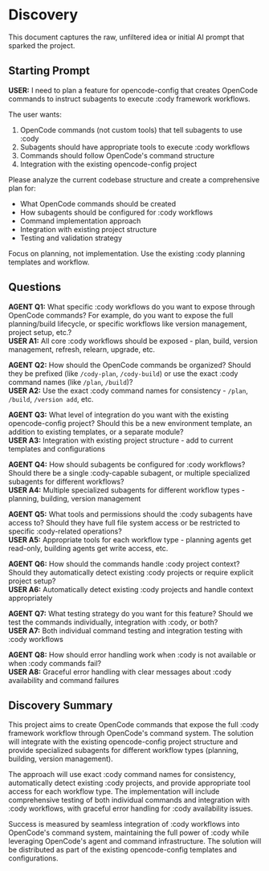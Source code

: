 # Discovery
This document captures the raw, unfiltered idea or initial AI prompt that sparked the project.

## Starting Prompt
**USER:** I need to plan a feature for opencode-config that creates OpenCode commands to instruct subagents to execute :cody framework workflows.

The user wants:
1. OpenCode commands (not custom tools) that tell subagents to use :cody
2. Subagents should have appropriate tools to execute :cody workflows
3. Commands should follow OpenCode's command structure
4. Integration with the existing opencode-config project

Please analyze the current codebase structure and create a comprehensive plan for:
- What OpenCode commands should be created
- How subagents should be configured for :cody workflows  
- Command implementation approach
- Integration with existing project structure
- Testing and validation strategy

Focus on planning, not implementation. Use the existing :cody planning templates and workflow.

## Questions

**AGENT Q1:** What specific :cody workflows do you want to expose through OpenCode commands? For example, do you want to expose the full planning/build lifecycle, or specific workflows like version management, project setup, etc.?  
**USER A1:** All core :cody workflows should be exposed - plan, build, version management, refresh, relearn, upgrade, etc.

**AGENT Q2:** How should the OpenCode commands be organized? Should they be prefixed (like `/cody-plan`, `/cody-build`) or use the exact :cody command names (like `/plan`, `/build`)?  
**USER A2:** Use the exact :cody command names for consistency - `/plan`, `/build`, `/version add`, etc.

**AGENT Q3:** What level of integration do you want with the existing opencode-config project? Should this be a new environment template, an addition to existing templates, or a separate module?  
**USER A3:** Integration with existing project structure - add to current templates and configurations

**AGENT Q4:** How should subagents be configured for :cody workflows? Should there be a single :cody-capable subagent, or multiple specialized subagents for different workflows?  
**USER A4:** Multiple specialized subagents for different workflow types - planning, building, version management

**AGENT Q5:** What tools and permissions should the :cody subagents have access to? Should they have full file system access or be restricted to specific :cody-related operations?  
**USER A5:** Appropriate tools for each workflow type - planning agents get read-only, building agents get write access, etc.

**AGENT Q6:** How should the commands handle :cody project context? Should they automatically detect existing :cody projects or require explicit project setup?  
**USER A6:** Automatically detect existing :cody projects and handle context appropriately

**AGENT Q7:** What testing strategy do you want for this feature? Should we test the commands individually, integration with :cody, or both?  
**USER A7:** Both individual command testing and integration testing with :cody workflows

**AGENT Q8:** How should error handling work when :cody is not available or when :cody commands fail?  
**USER A8:** Graceful error handling with clear messages about :cody availability and command failures

## Discovery Summary
This project aims to create OpenCode commands that expose the full :cody framework workflow through OpenCode's command system. The solution will integrate with the existing opencode-config project structure and provide specialized subagents for different workflow types (planning, building, version management).

The approach will use exact :cody command names for consistency, automatically detect existing :cody projects, and provide appropriate tool access for each workflow type. The implementation will include comprehensive testing of both individual commands and integration with :cody workflows, with graceful error handling for :cody availability issues.

Success is measured by seamless integration of :cody workflows into OpenCode's command system, maintaining the full power of :cody while leveraging OpenCode's agent and command infrastructure. The solution will be distributed as part of the existing opencode-config templates and configurations.